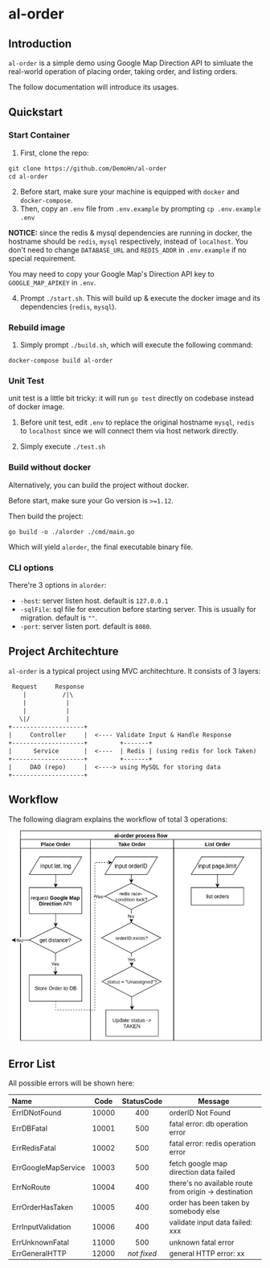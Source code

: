 # al-order

## Introduction

`al-order` is a simple demo using Google Map Direction API to simluate the real-world operation of placing order, taking order, and listing orders.

The follow documentation will introduce its usages.

## Quickstart

### Start Container
1. First, clone the repo:
```
git clone https://github.com/DemoHn/al-order
cd al-order
```
2. Before start, make sure your machine is equipped with `docker` and `docker-compose`.
3. Then, copy an `.env` file from `.env.example` by prompting `cp .env.example .env`

__NOTICE:__ since the redis & mysql dependencies are running in docker, the hostname should be `redis`, `mysql` respectively, instead of `localhost`. You don't need to change `DATABASE_URL` and `REDIS_ADDR` in `.env.example` if no special requirement.

You may need to copy your Google Map's Direction API key to `GOOGLE_MAP_APIKEY` in `.env`.

4. Prompt `./start.sh`. This will build up & execute the docker image and its dependencies (`redis`, `mysql`).

### Rebuild image
1. Simply prompt `./build.sh`, which will execute the following command:

```
docker-compose build al-order
```

### Unit Test

unit test is a little bit tricky: it will run `go test` directly on codebase instead of docker image.

1. Before unit test, edit `.env` to replace the original hostname `mysql`, `redis` to `localhost` since we will connect them via host network directly.

2. Simply execute `./test.sh`

### Build without docker
Alternatively, you can build the project without docker.

Before start, make sure your Go version is `>=1.12`.

Then build the project:
```
go build -o ./alorder ./cmd/main.go
```

Which will yield `alorder`, the final executable binary file.

### CLI options
There're 3 options in `alorder`:

- `-host`: server listen host. default is `127.0.0.1`
- `-sqlFile`: sql file for execution before starting server. This is usually for migration. default is `""`.
- `-port`: server listen port. default is `8080`.

## Project Architechture

`al-order` is a typical project using MVC architechture. It consists of 3 layers:

```
 Request     Response
    |          /|\
    |           |
    |           |
   \|/          |      
+--------------------+
|     Controller     |  <---- Validate Input & Handle Response
+--------------------+         +-------+
|      Service       |  <----  | Redis | (using redis for lock Taken)
+--------------------+         +-------+ 
|     DAO (repo)     |  <----> using MySQL for storing data
+--------------------+
```

## Workflow

The following diagram explains the workflow of total 3 operations:

![al-order workflow](workflow.png)

## Error List
All possible errors will be shown here:

| Name | Code | StatusCode | Message |
| :-- | :---: | :--: | ---- |
| ErrIDNotFound | 10000 | 400 | orderID Not Found |
| ErrDBFatal | 10001 | 500 | fatal error: db operation error |
| ErrRedisFatal | 10002 | 500 | fatal error: redis operation error |
| ErrGoogleMapService | 10003 | 500 | fetch google map direction data failed |
| ErrNoRoute | 10004 | 400 | there's no available route from origin -> destination |
| ErrOrderHasTaken | 10005 | 400 | order has been taken by somebody else |
| ErrInputValidation | 10006 | 400 | validate input data failed: xxx |
| ErrUnknownFatal | 11000 | 500 | unknown fatal error |
| ErrGeneralHTTP | 12000 | _not fixed_ | general HTTP error: xx |